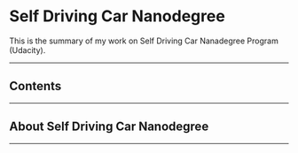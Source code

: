 # Self Driving Car Nanodegree

This is the summary of my work on Self Driving Car Nanadegree Program (Udacity).

---

## Contents

[//]: # (Image References)

---

## About Self Driving Car Nanodegree

---


